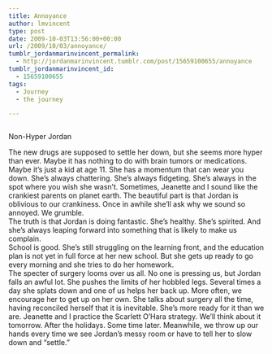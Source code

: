 ```yaml
---
title: Annoyance
author: lmvincent
type: post
date: 2009-10-03T13:56:00+00:00
url: /2009/10/03/annoyance/
tumblr_jordanmarinvincent_permalink:
  - http://jordanmarinvincent.tumblr.com/post/15659100655/annoyance
tumblr_jordanmarinvincent_id:
  - 15659100655
tags:
  - Journey
  - the journey

---
```

<a href="http://www.flickr.com/photos/larryvincent/3977607761/" title="photo sharing" target="_blank" rel="noopener"><img src="http://farm3.static.flickr.com/2479/3977607761_dd23feb0a6_m.jpg" alt="" /></a>

Non-Hyper Jordan

The new drugs are supposed to settle her down, but she seems more hyper than ever. Maybe it has nothing to do with brain tumors or medications. Maybe it&rsquo;s just a kid at age 11. She has a momentum that can wear you down. She&rsquo;s always chattering. She&rsquo;s always fidgeting. She&rsquo;s always in the spot where you wish she wasn&rsquo;t. Sometimes, Jeanette and I sound like the crankiest parents on planet earth. The beautiful part is that Jordan is oblivious to our crankiness. Once in awhile she&rsquo;ll ask why we sound so annoyed. We grumble.  
The truth is that Jordan is doing fantastic. She&rsquo;s healthy. She&rsquo;s spirited. And she&rsquo;s always leaping forward into something that is likely to make us complain.  
School is good. She&rsquo;s still struggling on the learning front, and the education plan is not yet in full force at her new school. But she gets up ready to go every morning and she tries to do her homework.  
The specter of surgery looms over us all. No one is pressing us, but Jordan falls an awful lot. She pushes the limits of her hobbled legs. Several times a day she splats down and one of us helps her back up. More often, we encourage her to get up on her own. She talks about surgery all the time, having reconciled herself that it is inevitable. She&rsquo;s more ready for it than we are. Jeanette and I practice the Scarlett O&#8217;Hara strategy. We&rsquo;ll think about it tomorrow. After the holidays. Some time later. Meanwhile, we throw up our hands every time we see Jordan&rsquo;s messy room or have to tell her to slow down and &ldquo;settle.&rdquo;

<div class="blogger-post-footer">
  <img loading="lazy" width="1" height="1" src="https://blogger.googleusercontent.com/tracker/9039099668816362935-2484787387443151986?l=jordansjourney2.blogspot.com" alt="" />
</div>
